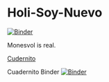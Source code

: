 # Holi-Soy-Nuevo

[![Binder](https://mybinder.org/badge_logo.svg)](https://mybinder.org/v2/gh/Pepe20201/Holi-Soy-Nuevo/master?urlpath=lab)

Monesvol is real.

[Cudernito](https://nbviewer.jupyter.org/github/Pepe20201/Holi-Soy-Nuevo/blob/master/Cuadernito_Test.ipynb)

Cuadernito Binder [![Binder](https://mybinder.org/badge_logo.svg)](https://mybinder.org/v2/gh/Pepe20201/Holi-Soy-Nuevo/7f03684a558b73a0925f96bb7c0ce1ddc9416097?urlpath=lab%2Ftree%2FCuadernito_Test.ipynb)

